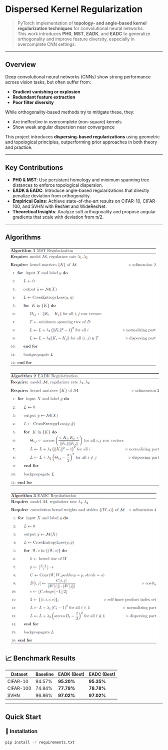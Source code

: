 # Dispersed Kernel Regularization

> PyTorch implementation of **topology- and angle-based kernel regularization techniques** for convolutional neural networks.  
> This work introduces **PH0**, **MST**, **EADK**, and **EADC** to generalize orthogonality and improve feature diversity, especially in overcomplete CNN settings.

---

## Overview

Deep convolutional neural networks (CNNs) show strong performance across vision tasks, but often suffer from:

- **Gradient vanishing or explosion**
- **Redundant feature extraction**
- **Poor filter diversity**

While orthogonality-based methods try to mitigate these, they:

- Are ineffective in overcomplete (non-square) kernels  
- Show weak angular dispersion near convergence

This project introduces **dispersing-based regularizations** using geometric and topological principles, outperforming prior approaches in both theory and practice.

---

## Key Contributions

- **PH0 & MST**: Use persistent homology and minimum spanning tree distances to enforce topological dispersion.
- **EADK & EADC**: Introduce angle-based regularizations that directly penalize deviation from orthogonality.
- **Empirical Gains**: Achieve state-of-the-art results on CIFAR-10, CIFAR-100, and SVHN with ResNet and WideResNet.
- **Theoretical Insights**: Analyze soft orthogonality and propose angular gradients that scale with deviation from π/2.

---

## Algorithms

<p align="center">
  <img src="images/mst_algorithm.png" width="480"/>
</p>

<p align="center">
  <img src="images/eadk_algorithm.png" width="480"/>
</p>

<p align="center">
  <img src="images/eadc_algorithm.png" width="480"/>
</p>

## 📈 Benchmark Results

| Dataset    | Baseline | EADK (Best) | EADC (Best) |
|------------|----------|-------------|-------------|
| CIFAR-10   | 94.57%   | **95.20%**  | **95.35%**  |
| CIFAR-100  | 74.84%   | **77.79%**  | **78.78%**  |
| SVHN       | 96.86%   | **97.02%**  | **97.02%**  |

---

## Quick Start

### 🔧 Installation

```bash
pip install -r requirements.txt
